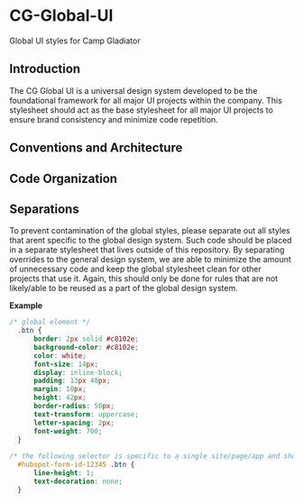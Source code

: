 # CG-Global-UI
Global UI styles for Camp Gladiator

## Introduction
The CG Global UI is a universal design system developed to be the foundational framework for all major UI projects within the company. This stylesheet should act as the base stylesheet for all major UI projects to ensure brand consistency and minimize code repetition.

## Conventions and Architecture


## Code Organization


## Separations
To prevent contamination of the global styles, please separate out all styles that arent specific to the global design system. Such code should be placed in a separate stylesheet that lives outside of this repository. By separating overrides to the general design system, we are able to minimize the amount of unnecessary code and keep the global stylesheet clean for other projects that use it. Again, this should only be done for rules that are not likely/able to be reused as a part of the global design system.

**Example**
```css
/* global element */
  .btn {
      border: 2px solid #c8102e;
      background-color: #c8102e;
      color: white;
      font-size: 14px;
      display: inline-block;
      padding: 13px 48px;
      margin: 10px;
      height: 42px;
      border-radius: 50px;
      text-transform: uppercase;
      letter-spacing: 2px;
      font-weight: 700;
  }
  
/* the following selector is specific to a single site/page/app and should thus be moved into a seperate stylesheet outside of the global DSG */
  #hubspot-form-id-12345 .btn {
      line-height: 1;
      text-decoration: none;
  }
```
